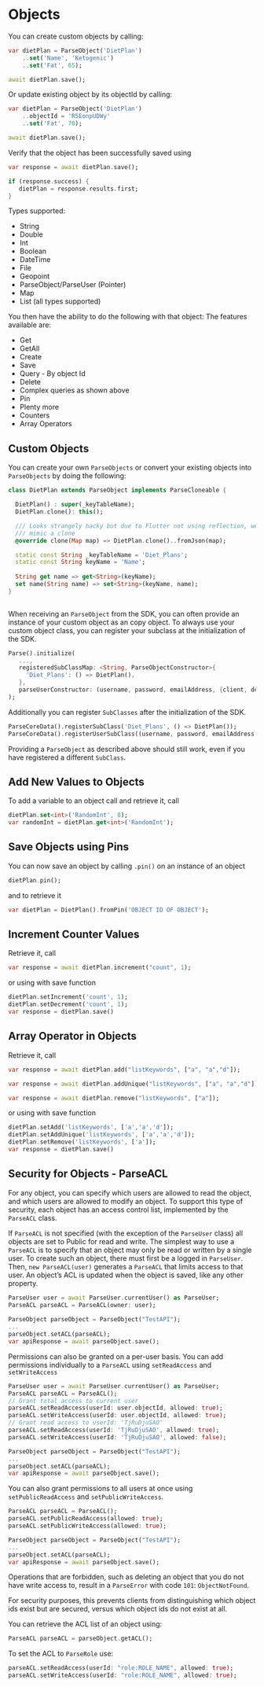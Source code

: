 # Objects
You can create custom objects by calling:

```dart
var dietPlan = ParseObject('DietPlan')
	..set('Name', 'Ketogenic')
	..set('Fat', 65);

await dietPlan.save();
```

Or update existing object by its objectId by calling:

```dart
var dietPlan = ParseObject('DietPlan')
	..objectId = 'R5EonpUDWy'
	..set('Fat', 70);

await dietPlan.save();
```

Verify that the object has been successfully saved using

```dart
var response = await dietPlan.save();

if (response.success) {
   dietPlan = response.results.first;
}
```

Types supported:
* String
* Double
* Int
* Boolean
* DateTime
* File
* Geopoint
* ParseObject/ParseUser (Pointer)
* Map
* List (all types supported)

You then have the ability to do the following with that object:
The features available are:
* Get
* GetAll
* Create
* Save
* Query - By object Id
* Delete
* Complex queries as shown above
* Pin
* Plenty more
* Counters
* Array Operators

## Custom Objects
You can create your own `ParseObjects` or convert your existing objects into `ParseObjects` by doing the following:

```dart
class DietPlan extends ParseObject implements ParseCloneable {

  DietPlan() : super(_keyTableName);
  DietPlan.clone(): this();

  /// Looks strangely hacky but due to Flutter not using reflection, we have to
  /// mimic a clone
  @override clone(Map map) => DietPlan.clone()..fromJson(map);

  static const String _keyTableName = 'Diet_Plans';
  static const String keyName = 'Name';
  
  String get name => get<String>(keyName);
  set name(String name) => set<String>(keyName, name);
}
  
```

When receiving an `ParseObject` from the SDK, you can often provide an instance of your custom object as an copy object.
To always use your custom object class, you can register your subclass at the initialization of the SDK.

```dart
Parse().initialize(
   ...,
   registeredSubClassMap: <String, ParseObjectConstructor>{
     'Diet_Plans': () => DietPlan(),
   },
   parseUserConstructor: (username, password, emailAddress, {client, debug, sessionToken}) => CustomParseUser(username, password, emailAddress),
);
```

Additionally you can register `SubClasses` after the initialization of the SDK.

```dart
ParseCoreData().registerSubClass('Diet_Plans', () => DietPlan());
ParseCoreData().registerUserSubClass((username, password, emailAddress, {client, debug, sessionToken}) => CustomParseUser(username, password, emailAddress));
```

Providing a `ParseObject` as described above should still work, even if you have registered a different `SubClass`.

## Add New Values to Objects
To add a variable to an object call and retrieve it, call

```dart
dietPlan.set<int>('RandomInt', 8);
var randomInt = dietPlan.get<int>('RandomInt');
```

## Save Objects using Pins
You can now save an object by calling `.pin()` on an instance of an object

```dart
dietPlan.pin();
```

and to retrieve it

```dart
var dietPlan = DietPlan().fromPin('OBJECT ID OF OBJECT');
```

## Increment Counter Values
Retrieve it, call

```dart
var response = await dietPlan.increment("count", 1);
```

or using with save function

```dart
dietPlan.setIncrement('count', 1);
dietPlan.setDecrement('count', 1);
var response = dietPlan.save()
```

## Array Operator in Objects
Retrieve it, call

```dart
var response = await dietPlan.add("listKeywords", ["a", "a","d"]);

var response = await dietPlan.addUnique("listKeywords", ["a", "a","d"]);

var response = await dietPlan.remove("listKeywords", ["a"]);
```

or using with save function

```dart
dietPlan.setAdd('listKeywords', ['a','a','d']);
dietPlan.setAddUnique('listKeywords', ['a','a','d']);
dietPlan.setRemove('listKeywords', ['a']);
var response = dietPlan.save()
```

## Security for Objects - ParseACL
For any object, you can specify which users are allowed to read the object, and which users are allowed to modify an object.
To support this type of security, each object has an access control list, implemented by the `ParseACL` class.

If `ParseACL` is not specified (with the exception of the `ParseUser` class) all objects are set to Public for read and write.
The simplest way to use a `ParseACL` is to specify that an object may only be read or written by a single user.
To create such an object, there must first be a logged in `ParseUser`. Then, `new ParseACL(user)` generates a `ParseACL` that limits access to that user. An object’s ACL is updated when the object is saved, like any other property.

```dart
ParseUser user = await ParseUser.currentUser() as ParseUser;
ParseACL parseACL = ParseACL(owner: user);
  
ParseObject parseObject = ParseObject("TestAPI");
...
parseObject.setACL(parseACL);
var apiResponse = await parseObject.save();
```

Permissions can also be granted on a per-user basis. You can add permissions individually to a `ParseACL` using `setReadAccess` and `setWriteAccess`

```dart
ParseUser user = await ParseUser.currentUser() as ParseUser;
ParseACL parseACL = ParseACL();
// Grant total access to current user
parseACL.setReadAccess(userId: user.objectId, allowed: true);
parseACL.setWriteAccess(userId: user.objectId, allowed: true);
// Grant read access to userId: 'TjRuDjuSAO' 
parseACL.setReadAccess(userId: 'TjRuDjuSAO', allowed: true);
parseACL.setWriteAccess(userId: 'TjRuDjuSAO', allowed: false);

ParseObject parseObject = ParseObject("TestAPI");
...
parseObject.setACL(parseACL);
var apiResponse = await parseObject.save();
```

You can also grant permissions to all users at once using `setPublicReadAccess` and `setPublicWriteAccess`.

```dart
ParseACL parseACL = ParseACL();
parseACL.setPublicReadAccess(allowed: true);
parseACL.setPublicWriteAccess(allowed: true);

ParseObject parseObject = ParseObject("TestAPI");
...  
parseObject.setACL(parseACL);
var apiResponse = await parseObject.save();
```

Operations that are forbidden, such as deleting an object that you do not have write access to, result in a `ParseError` with code `101`: `ObjectNotFound`.

For security purposes, this prevents clients from distinguishing which object ids exist but are secured, versus which object ids do not exist at all.

You can retrieve the ACL list of an object using:

```dart
ParseACL parseACL = parseObject.getACL();
```

To set the ACL to `ParseRole` use:

```dart
parseACL.setReadAccess(userId: "role:ROLE_NAME", allowed: true);
parseACL.setWriteAccess(userId: "role:ROLE_NAME", allowed: true);
```